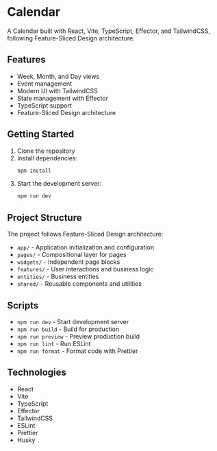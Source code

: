 # Calendar

A Calendar built with React, Vite, TypeScript, Effector, and TailwindCSS, following Feature-Sliced Design architecture.

## Features

- Week, Month, and Day views
- Event management
- Modern UI with TailwindCSS
- State management with Effector
- TypeScript support
- Feature-Sliced Design architecture

## Getting Started

1. Clone the repository
2. Install dependencies:
   ```bash
   npm install
   ```
3. Start the development server:
   ```bash
   npm run dev
   ```

## Project Structure

The project follows Feature-Sliced Design architecture:

- `app/` - Application initialization and configuration
- `pages/` - Compositional layer for pages
- `widgets/` - Independent page blocks
- `features/` - User interactions and business logic
- `entities/` - Business entities
- `shared/` - Reusable components and utilities

## Scripts

- `npm run dev` - Start development server
- `npm run build` - Build for production
- `npm run preview` - Preview production build
- `npm run lint` - Run ESLint
- `npm run format` - Format code with Prettier

## Technologies

- React
- Vite
- TypeScript
- Effector
- TailwindCSS
- ESLint
- Prettier
- Husky
